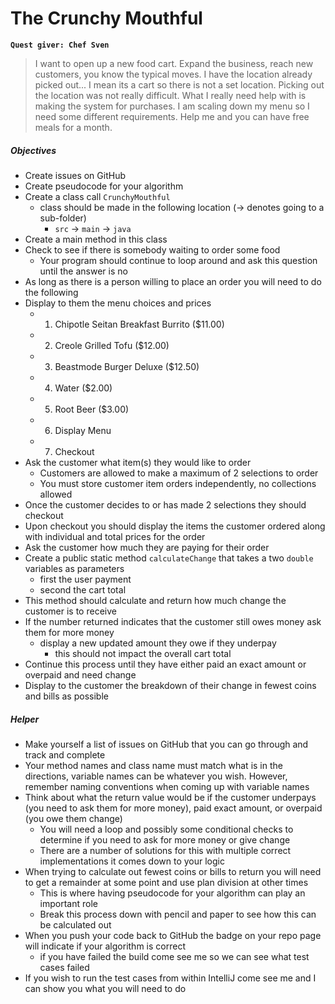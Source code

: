 # The Crunchy Mouthful
**`Quest giver: Chef Sven`**
>I want to open up a new food cart.  Expand the business, reach new customers, you know the 
typical moves.  I have the location already picked out...  I mean its a cart so there is not a 
set location. Picking out the location was not really difficult.  What I really need help with
 is making the system for purchases.  I am scaling down my menu so I need some different requirements.  Help me and you can have free meals for a month.

##### Objectives
- Create issues on GitHub
- Create pseudocode for your algorithm
- Create a class call `CrunchyMouthful`
    - class should be made in the following location (-> denotes going to a sub-folder)
        - `src` -> `main` -> `java`
- Create a main method in this class
- Check to see if there is somebody waiting to order some food
  - Your program should continue to loop around and ask this question until the answer is no
- As long as there is a person willing to place an order you will need to do the following
- Display to them the menu choices and prices
  - 1. Chipotle Seitan Breakfast Burrito ($11.00)
  - 2. Creole Grilled Tofu ($12.00)
  - 3. Beastmode Burger Deluxe ($12.50)
  - 4. Water ($2.00)
  - 5. Root Beer ($3.00)
  - 6. Display Menu
  - 7. Checkout
- Ask the customer what item(s) they would like to order
  - Customers are allowed to make a maximum of 2 selections to order
  - You must store customer item orders independently, no collections allowed
- Once the customer decides to or has made 2 selections they should checkout
- Upon checkout you should display the items the customer ordered along with individual and total prices for the order
- Ask the customer how much they are paying for their order
- Create a public static method `calculateChange` that takes a two `double` variables as parameters
  - first the user payment
  - second the cart total
- This method should calculate and return how much change the customer is to receive
- If the number returned indicates that the customer still owes money ask them for more money
  - display a new updated amount they owe if they underpay
    - this should not impact the overall cart total
- Continue this process until they have either paid an exact amount or overpaid and need change
- Display to the customer the breakdown of their change in fewest coins and bills as possible

##### Helper
- Make yourself a list of issues on GitHub that you can go through and track and complete
- Your method names and class name must match what is in the directions, variable names can be whatever you wish.  However, remember naming conventions when coming up with variable names
- Think about what the return value would be if the customer underpays (you need to ask them for more money), paid exact amount, or overpaid (you owe them change)
  - You will need a loop and possibly some conditional checks to determine if you need to ask for more money or give change
  - There are a number of solutions for this with multiple correct implementations it comes down to your logic
- When trying to calculate out fewest coins or bills to return you will need to get a remainder at some point and use plan division at other times
  - This is where having pseudocode for your algorithm can play an important role
  - Break this process down with pencil and paper to see how this can be calculated out
- When you push your code back to GitHub the badge on your repo page will indicate if your algorithm is correct
  - if you have failed the build come see me so we can see what test cases failed
- If you wish to run the test cases from within IntelliJ come see me and I can show you what you will need to do
